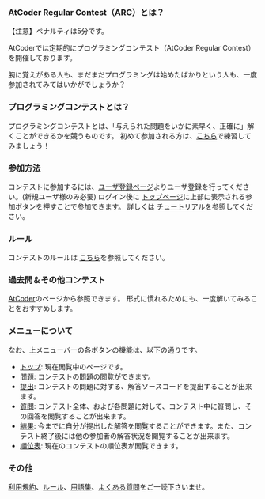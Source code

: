 
<div>

### **AtCoder Regular Contest（ARC）とは？**

<section>

<p>
【注意】ペナルティは5分です。    
</p>

<p>
AtCoderでは定期的にプログラミングコンテスト（AtCoder Regular Contest）を開催しております。    
</p>

<p>
腕に覚えがある人も、まだまだプログラミングは始めたばかりという人も、一度参加されてみてはいかがでしょうか？    
</p>

</section>

### **プログラミングコンテストとは？**

<section>

<p>
プログラミングコンテストとは、「与えられた問題をいかに素早く、正確に」解くことができるかを競うものです。        初めて参加される方は、<a href="http://practice.contest.atcoder.jp/#">こちら</a>で練習してみましょう！    
</p>

</section>

### **参加方法**

<section>

<p>
コンテストに参加するには、<a href="https://atcoder.jp/contests/arc030/register">ユーザ登録ページ</a>よりユーザ登録を行ってください。(新規ユーザ様のみ必要)        ログイン後に <a href="https://atcoder.jp/contests/arc030/">トップページ</a>に上部に表示される参加ボタンを押すことで参加できます。        詳しくは <a href="https://atcoder.jp/contests/arc030/tutorial">チュートリアル</a>を参照してください。    
</p>

</section>

### **ルール**

<section>

<p>
コンテストのルールは <a href="https://atcoder.jp/contests/arc030/rules">こちら</a>を参照してください。    
</p>

</section>

### **過去問＆その他コンテスト**

<section>

<p>
<a href="http://www.atcoder.jp">AtCoder</a>のページから参照できます。        形式に慣れるためにも、一度解いてみることをおすすめします。    
</p>

</section>

### **メニューについて**

<section>

<p>
なお、上メニューバーの各ボタンの機能は、以下の通りです。    
</p>

<ul>

<li>
<a href="https://atcoder.jp/contests/arc030#">トップ</a>: 現在閲覧中のページです。
</li>

<li>
<a href="https://atcoder.jp/contests/arc030/assignments">問題</a>: コンテストの問題の閲覧ができます。
</li>

<li>
<a href="https://atcoder.jp/contests/arc030/submit">提出</a>: コンテストの問題に対する、解答ソースコードを提出することが出来ます。
</li>

<li>
<a href="https://atcoder.jp/contests/arc030/clarifications">質問</a>: コンテスト全体、および各問題に対して、コンテスト中に質問し、その回答を閲覧することが出来ます。
</li>

<li>
<a href="https://atcoder.jp/contests/arc030/submissions/me">結果</a>: 今までに自分が提出した解答を閲覧することができます。また、コンテスト終了後には他の参加者の解答状況を閲覧することが出来ます。
</li>

<li>
<a href="https://atcoder.jp/contests/arc030/standings">順位表</a>: 現在のコンテストの順位表が閲覧できます。
</li>

</ul>

</section>

### **その他**

<section>

<p>
<a href="https://atcoder.jp/contests/arc030/tos">利用規約</a>、<a href="https://atcoder.jp/contests/arc030/rules">ルール</a>、<a href="https://atcoder.jp/contests/arc030/glossary">用語集</a>、<a href="https://atcoder.jp/contests/arc030/faq">よくある質問</a>をご一読下さいませ。    
</p>

</section>

</div>

